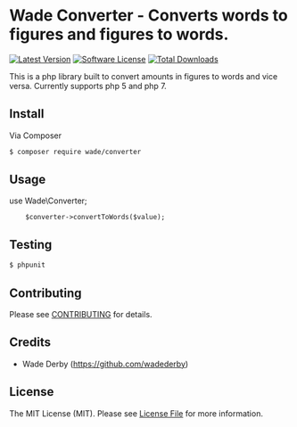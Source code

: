 # Wade Converter - Converts words to figures and figures to words.  

[![Latest Version](https://img.shields.io/github/release/thephpleague/skeleton.svg?style=flat-square)](https://github.com/WadeDerby/converter/releases)
[![Software License](https://img.shields.io/badge/license-MIT-brightgreen.svg?style=flat-square)](LICENSE.md)
[![Total Downloads](https://img.shields.io/packagist/dt/league/skeleton.svg?style=flat-square)](https://packagist.org/packages/wade/converter)

This is a php library built to convert amounts in figures to words and vice versa. Currently supports php 5 and php 7. 
 

## Install

Via Composer

``` bash
$ composer require wade/converter
```

## Usage
use Wade\Converter;

``` $converter = new FiguresConverter();
	$converter->convertToWords($value);

```

## Testing

``` bash
$ phpunit
```

## Contributing

Please see [CONTRIBUTING](https://github.com/wadederby/converter/blob/master/CONTRIBUTING.md) for details.

## Credits

- Wade Derby (https://github.com/wadederby)

## License

The MIT License (MIT). Please see [License File](LICENSE.md) for more information.
